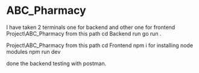 # ABC_Pharmacy

I have taken 2 terminals one for backend and other one for frontend
Project\ABC_Pharmacy
from this path cd Backend
run go run .

Project\ABC_Pharmacy
from this path cd Frontend
npm i for installing node modules
npm run dev 

done the backend testing with postman.
